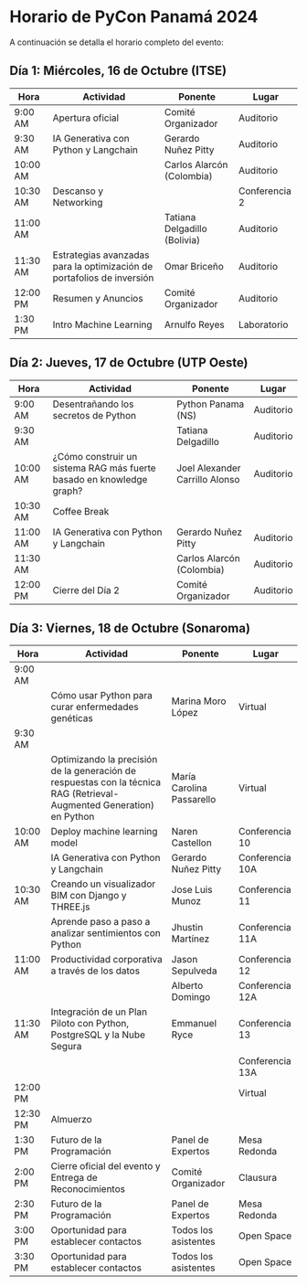 # Horario de PyCon Panamá 2024

A continuación se detalla el horario completo del evento:

## Día 1: Miércoles, 16 de Octubre (ITSE)

| Hora   | Actividad                            | Ponente                      | Lugar        |
|--------|--------------------------------------|------------------------------|--------------|
| 9:00 AM | Apertura oficial                    | Comité Organizador           | Auditorio    |
| 9:30 AM | IA Generativa con Python y Langchain| Gerardo Nuñez Pitty          | Auditorio    |
|10:00 AM |                                     | Carlos Alarcón (Colombia)    | Auditorio    |
|10:30 AM | Descanso y Networking               |                              | Conferencia 2|
|11:00 AM |                                     | Tatiana Delgadillo (Bolivia) | Auditorio    |
|11:30 AM | Estrategias avanzadas para la optimización de portafolios de inversión | Omar Briceño               | Auditorio    |
|12:00 PM | Resumen y Anuncios                  | Comité Organizador           | Auditorio    |
| 1:30 PM | Intro Machine Learning              | Arnulfo Reyes                | Laboratorio  |

## Día 2: Jueves, 17 de Octubre (UTP Oeste)

| Hora   | Actividad                                | Ponente                      | Lugar        |
|--------|------------------------------------------|------------------------------|--------------|
| 9:00 AM | Desentrañando los secretos de Python    | Python Panama (NS)           | Auditorio    |
| 9:30 AM |                                         | Tatiana Delgadillo           | Auditorio    |
|10:00 AM | ¿Cómo construir un sistema RAG más fuerte basado en knowledge graph?   | Joel Alexander Carrillo Alonso | Auditorio |
|10:30 AM | Coffee Break                            |                              |              |
|11:00 AM | IA Generativa con Python y Langchain    | Gerardo Nuñez Pitty          | Auditorio    |
|11:30 AM |                                         | Carlos Alarcón (Colombia)    | Auditorio    |
|12:00 PM | Cierre del Día 2                        | Comité Organizador           | Auditorio    |

## Día 3: Viernes, 18 de Octubre (Sonaroma)

| Hora    | Actividad                                                               | Ponente                      | Lugar              |
|---------|-------------------------------------------------------------------------|------------------------------|--------------      |
| 9:00 AM |                                                                         |                              |                    |
|         | Cómo usar Python para curar enfermedades genéticas                      | Marina Moro López            | Virtual            |
| 9:30 AM |                                                                         |                              |                    |
|         | Optimizando la precisión de la generación de respuestas con la técnica RAG (Retrieval-Augmented Generation) en Python       | María Carolina Passarello    | Virtual            |
|10:00 AM | Deploy machine learning model                                           | Naren Castellon              | Conferencia 10     |
|         | IA Generativa con Python y Langchain                                    | Gerardo Nuñez Pitty          | Conferencia 10A    |
|10:30 AM | Creando un visualizador BIM con Django y THREE.js                       | Jose Luis Munoz              | Conferencia 11     |
|         | Aprende paso a paso a analizar sentimientos con Python                  | Jhustin Martínez             | Conferencia 11A    |
|11:00 AM | Productividad corporativa a través de los datos                         | Jason Sepulveda              | Conferencia 12     |
|         |                                                                         | Alberto Domingo              | Conferencia 12A    |
|11:30 AM | Integración de un Plan Piloto con Python, PostgreSQL y la Nube Segura   | Emmanuel Ryce                | Conferencia 13     |
|         |                                                                         |                              | Conferencia 13A    |
|12:00 PM |                                                                         |                              | Virtual            |
|12:30 PM | Almuerzo                                                                |                              |                    |
| 1:30 PM | Futuro de la Programación                                               | Panel de Expertos            | Mesa Redonda       |
| 2:00 PM | Cierre oficial del evento y Entrega de Reconocimientos                  | Comité Organizador           | Clausura           |
| 2:30 PM | Futuro de la Programación                                               | Panel de Expertos            | Mesa Redonda       |
| 3:00 PM | Oportunidad para establecer contactos                                   | Todos los asistentes         | Open Space         |
| 3:30 PM | Oportunidad para establecer contactos                                   | Todos los asistentes         | Open Space         |
